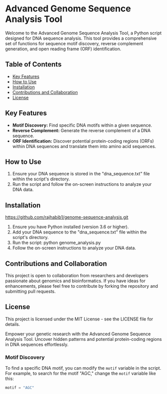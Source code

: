 # Advanced Genome Sequence Analysis Tool

Welcome to the Advanced Genome Sequence Analysis Tool, a Python script designed for DNA sequence analysis. This tool provides a comprehensive set of functions for sequence motif discovery, reverse complement generation, and open reading frame (ORF) identification.

## Table of Contents
- [Key Features](#key-features)
- [How to Use](#how-to-use)
- [Installation](#installation)
- [Contributions and Collaboration](#contributions-and-collaboration)
- [License](#license)

## Key Features

- **Motif Discovery:** Find specific DNA motifs within a given sequence.
- **Reverse Complement:** Generate the reverse complement of a DNA sequence.
- **ORF Identification:** Discover potential protein-coding regions (ORFs) within DNA sequences and translate them into amino acid sequences.

## How to Use

1. Ensure your DNA sequence is stored in the "dna_sequence.txt" file within the script's directory.
2. Run the script and follow the on-screen instructions to analyze your DNA data.

## Installation
https://github.com/rajhabib1/genome-sequence-analysis.git
1. Ensure you have Python installed (version 3.6 or higher).
2. Add your DNA sequence to the "dna_sequence.txt" file within the script's directory.
3. Run the script: python genome_analysis.py
4. Follow the on-screen instructions to analyze your DNA data.

## Contributions and Collaboration
This project is open to collaboration from researchers and developers passionate about genomics and bioinformatics. If you have ideas for enhancements, please feel free to contribute by forking the repository and submitting pull requests.

## License
This project is licensed under the MIT License - see the LICENSE file for details.

Empower your genetic research with the Advanced Genome Sequence Analysis Tool. Uncover hidden patterns and potential protein-coding regions in DNA sequences effortlessly.

### Motif Discovery

To find a specific DNA motif, you can modify the `motif` variable in the script. For example, to search for the motif "AGC," change the `motif` variable like this:

```python
motif = "AGC"

